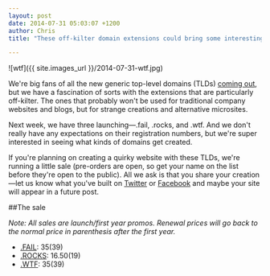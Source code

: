 ```yaml
---
layout: post
date: 2014-07-31 05:03:07 +1200
author: Chris
title: "These off-kilter domain extensions could bring some interesting websites"

---
```


![wtf]({{ site.images_url }}/2014-07-31-wtf.jpg)

We're big fans of all the new generic top-level domains (TLDs) [coming out](https://iwantmyname.com/domains/new-gtld-launch-dates), but we have a fascination of sorts with the extensions that are particularly off-kilter. The ones that probably won't be used for traditional company websites and blogs, but for strange creations and alternative microsites.

Next week, we have three launching—.fail, .rocks, and .wtf. And we don't really have any expectations on their registration numbers, but we're super interested in seeing what kinds of domains get created.

If you're planning on creating a quirky website with these TLDs, we're running a little sale (pre-orders are open, so get your name on the list before they're open to the public). All we ask is that you share your creation—let us know what you've built on [Twitter](https://twitter.com/iwantmyname) or [Facebook](https://www.facebook.com/iwantmyname) and maybe your site will appear in a future post.

##The sale

*Note: All sales are launch/first year promos. Renewal prices will go back to the normal price in parenthesis after the first year.*

+ [.FAIL](https://iwantmyname.com/domains/dot-fail): $35 ($39)
+ [.ROCKS](https://iwantmyname.com/domains/dot-rocks): $16.50 ($19)
+ [.WTF](https://iwantmyname.com/domains/dot-wtf): $35 ($39)
